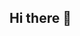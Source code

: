 ## Hi there 👋

<!--
**hyueeeeeeeee/hyueeeeeeeee** is a ✨ _special_ ✨ repository because its `README.md` (this file) appears on your GitHub profile.

Here are some ideas to get you started:


- currently obsessed with new SZA music
- 🔭 I’m currently studying in NTHU, Taiwan 🫶🏻
- 🌱 I’m currently learning CSIE
- 👯 I’m looking to collaborate on ...
- 🤔 I’m looking for help with ...
- 💬 Ask me about ...
- 📫 How to reach me: ...
- 😄 Pronouns: ...
- ⚡ Fun fact: 
-->
